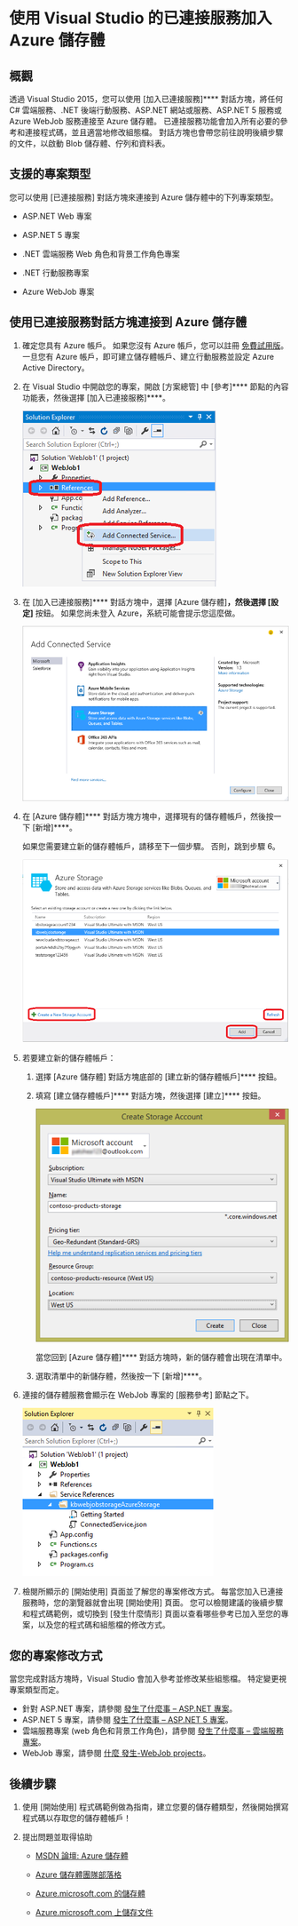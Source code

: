 <properties 
   pageTitle="使用 Visual Studio 的加入已連接服務加入 Azure 儲存體 | Microsoft Azure"
   description="使用 Visual Studio 的加入已連接服務對話方塊加入 Azure 儲存體"
   services="visual-studio-online"
   documentationCenter="na"
   authors="TomArcher"
   manager="douge"
   editor="tlee" />
<tags 
   ms.service="visual-studio-online"
   ms.devlang="na"
   ms.topic="article"
   ms.tgt_pltfrm="na"
   ms.workload="mobile"
   ms.date="08/12/2015"
   ms.author="tarcher" />


# 使用 Visual Studio 的已連接服務加入 Azure 儲存體

## 概觀

透過 Visual Studio 2015，您可以使用 [加入已連接服務]**** 對話方塊，將任何 C# 雲端服務、.NET 後端行動服務、ASP.NET 網站或服務、ASP.NET 5 服務或 Azure WebJob 服務連接至 Azure 儲存體。 已連接服務功能會加入所有必要的參考和連接程式碼，並且適當地修改組態檔。 對話方塊也會帶您前往說明後續步驟的文件，以啟動 Blob 儲存體、佇列和資料表。

## 支援的專案類型

您可以使用 [已連接服務] 對話方塊來連接到 Azure 儲存體中的下列專案類型。

- ASP.NET Web 專案

- ASP.NET 5 專案

- .NET 雲端服務 Web 角色和背景工作角色專案

- .NET 行動服務專案

- Azure WebJob 專案


## 使用已連接服務對話方塊連接到 Azure 儲存體

1. 確定您具有 Azure 帳戶。 如果您沒有 Azure 帳戶，您可以註冊 [免費試用版](http://go.microsoft.com/fwlink/?LinkId=518146)。 一旦您有 Azure 帳戶，即可建立儲存體帳戶、建立行動服務並設定 Azure Active Directory。

1. 在 Visual Studio 中開啟您的專案，開啟 [方案總管] 中 [參考]**** 節點的內容功能表，然後選擇 [加入已連接服務]****。

    ![加入已連接服務](./media/vs-azure-tools-connected-services-storage/IC796702.png)

1. 在 [加入已連接服務]**** 對話方塊中，選擇 [Azure 儲存體]****，然後選擇 [設定]**** 按鈕。 如果您尚未登入 Azure，系統可能會提示您這麼做。

    ![加入已連接服務對話方塊 - 儲存體](./media/vs-azure-tools-connected-services-storage/IC796703.png)

1. 在 [Azure 儲存體]**** 對話方塊方塊中，選擇現有的儲存體帳戶，然後按一下 [新增]****。

    如果您需要建立新的儲存體帳戶，請移至下一個步驟。 否則，跳到步驟 6。

    ![Azure 儲存體對話方塊](./media/vs-azure-tools-connected-services-storage/IC796704.png)

1. 若要建立新的儲存體帳戶：

    1. 選擇 [Azure 儲存體] 對話方塊底部的 [建立新的儲存體帳戶]**** 按鈕。

    1. 填寫 [建立儲存體帳戶]**** 對話方塊，然後選擇 [建立]**** 按鈕。

        ![Azure 儲存體對話方塊](./media/vs-azure-tools-connected-services-storage/create-storage-account.png)

        當您回到 [Azure 儲存體]**** 對話方塊時，新的儲存體會出現在清單中。

    1. 選取清單中的新儲存體，然後按一下 [新增]****。

1. 連接的儲存體服務會顯示在 WebJob 專案的 [服務參考] 節點之下。

    ![Web 工作專案中的 Azure 儲存體](./media/vs-azure-tools-connected-services-storage/IC796705.png)

1. 檢閱所顯示的 [開始使用] 頁面並了解您的專案修改方式。 每當您加入已連接服務時，您的瀏覽器就會出現 [開始使用] 頁面。 您可以檢閱建議的後續步驟和程式碼範例，或切換到 [發生什麼情形] 頁面以查看哪些參考已加入至您的專案，以及您的程式碼和組態檔的修改方式。

## 您的專案修改方式

當您完成對話方塊時，Visual Studio 會加入參考並修改某些組態檔。 特定變更視專案類型而定。

 - 針對 ASP.NET 專案，請參閱 [發生了什麼事 – ASP.NET 專案](http://go.microsoft.com/fwlink/p/?LinkId=513126)。
 - ASP.NET 5 專案，請參閱 [發生了什麼事 – ASP.NET 5 專案](http://go.microsoft.com/fwlink/p/?LinkId=513124)。
 - 雲端服務專案 (web 角色和背景工作角色)，請參閱 [發生了什麼事 – 雲端服務專案](http://go.microsoft.com/fwlink/p/?LinkId=516965)。
 - WebJob 專案，請參閱 [什麼
發生-WebJob projects](vs-storage-webjobs-what-happened/)。

## 後續步驟

1. 使用 [開始使用] 程式碼範例做為指南，建立您要的儲存體類型，然後開始撰寫程式碼以存取您的儲存體帳戶！

1. 提出問題並取得協助
     - [MSDN 論壇: Azure 儲存體](https://social.msdn.microsoft.com/forums/azure/home?forum=windowsazuredata)

     - [Azure 儲存體團隊部落格](http://blogs.msdn.com/b/windowsazurestorage/)

     - [Azure.microsoft.com 的儲存體](http://azure.microsoft.com/services/storage)

     - [Azure.microsoft.com 上儲存文件](http://azure.microsoft.com/documentation/services/storage/)






